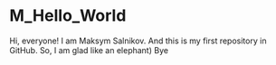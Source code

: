 # M_Hello_World

Hi, everyone!
I am Maksym Salnikov.
And this is my first repository in GitHub. So, I am glad like an elephant)
Bye
